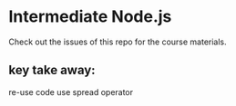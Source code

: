 # Intermediate Node.js

Check out the issues of this repo for the course materials.
## key take away:
re-use code
use spread operator 
